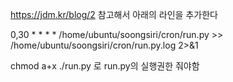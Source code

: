 https://jdm.kr/blog/2 참고해서 아래의 라인을 추가한다

0,30 * * * * /home/ubuntu/soongsiri/cron/run.py >> /home/ubuntu/soongsiri/cron/run.py.log 2>&1

chmod a+x ./run.py 로 run.py의 실행권한 줘야함
